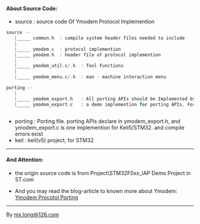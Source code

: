 #### About Source Code:

 - source 	: source code Of Ymodem Protocol Implemention

```c
source --
   |_____ common.h	: compile system header files needed to include
   |
   |_____ ymodem.c	: protocol implemention
   |_____ ymodem.h	: header file of protocol implemention
   |
   |_____ ymodem_util.c/.h 	: Tool Functions
   |
   |_____ ymodem_menu.c/.h 	: man - machine interaction menu

porting --
   |
   |_____ ymodem_export.h 	: All porting APIs should be Implemented by USER for different System or For different Usuage
   |_____ ymodem_export.c	: a demo implemention for porting APIs, For reference only, compile error exist 
   
```

 - porting	: Porting file. porting APIs declare in ymodem_export.h, and ymodem_export.c is one implemention for Keil5/STM32. and compile errors exist
 - keil		: keil(v5) project, for STM32 

---


#### And Attention:

 - the origin source code is from Project\STM32F0xx_IAP Demo Project in ST.com

 - And you may read the blog-article to known more about Ymodem: [Ymodem Procotol Porting](https://nixlong.github.io/2017/08/14/svm/Ymodem%E5%8D%8F%E8%AE%AE%E7%A7%BB%E6%A4%8D/#more)

---

By nix.long@126.com